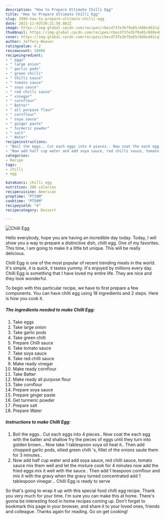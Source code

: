 ```yaml
---
description: "How to Prepare Ultimate Chilli Egg"
title: "How to Prepare Ultimate Chilli Egg"
slug: 3998-how-to-prepare-ultimate-chilli-egg
date: 2021-11-03T20:21:50.862Z
image: https://img-global.cpcdn.com/recipes/cbecd73fe3b79a85/680x482cq70/chilli-egg-recipe-main-photo.jpg
thumbnail: https://img-global.cpcdn.com/recipes/cbecd73fe3b79a85/680x482cq70/chilli-egg-recipe-main-photo.jpg
cover: https://img-global.cpcdn.com/recipes/cbecd73fe3b79a85/680x482cq70/chilli-egg-recipe-main-photo.jpg
author: Jeffery Weaver
ratingvalue: 4.2
reviewcount: 18096
recipeingredient:
- " eggs"
- " large onion"
- " garlic pods"
- " green chilli"
- " Chilli sauce"
- " tomato sauce"
- " soya sauce"
- " red chilli sauce"
- " vinegar"
- " cornflour"
- " Batter"
- " all purpose flour"
- " cornflour"
- " soya sauce"
- " ginger paste"
- " turmeric powder"
- " salt"
- " Water"
recipeinstructions:
- "Boil the eggs.. Cut each eggs into 4 pieces.. Now coat the each egg with the batter and shallow fry the pieces of eggs until they turn into golden brown... Now take 1 tablespoon soya oil heat it.. Then add chopped garlic pods, slited green chilli &#39;s, fillet of the onions saute them for 3 minutes.."
- "Now add half cup water and add soya sauce, red chilli sauce, tomato sauce mix them well and let the mixture cook for 4 minutes now add the fried eggs mix it well with the sauce.. Then add 1 teaspoon cornflour and mix it with the gravy when the gravy turned concentrated add 1 tablespoon vinegar... Chilli Egg is ready to serve"
categories:
- Recipe
tags:
- chilli
- egg

katakunci: chilli egg 
nutrition: 206 calories
recipecuisine: American
preptime: "PT39M"
cooktime: "PT50M"
recipeyield: "4"
recipecategory: Dessert

---
```



![Chilli Egg](https://img-global.cpcdn.com/recipes/cbecd73fe3b79a85/680x482cq70/chilli-egg-recipe-main-photo.jpg)

Hello everybody, hope you are having an incredible day today. Today, I will show you a way to prepare a distinctive dish, chilli egg. One of my favorites. This time, I am going to make it a little bit unique. This will be really delicious.



Chilli Egg is one of the most popular of recent trending meals in the world. It's simple, it is quick, it tastes yummy. It's enjoyed by millions every day. Chilli Egg is something that I have loved my entire life. They are nice and they look wonderful.


To begin with this particular recipe, we have to first prepare a few components. You can have chilli egg using 18 ingredients and 2 steps. Here is how you cook it.

<!--inarticleads1-->

##### The ingredients needed to make Chilli Egg:

1. Take  eggs
1. Take  large onion
1. Take  garlic pods
1. Take  green chilli
1. Prepare  Chilli sauce
1. Take  tomato sauce
1. Take  soya sauce
1. Take  red chilli sauce
1. Make ready  vinegar
1. Make ready  cornflour
1. Take  Batter
1. Make ready  all purpose flour
1. Take  cornflour
1. Prepare  soya sauce
1. Prepare  ginger paste
1. Get  turmeric powder
1. Prepare  salt
1. Prepare  Water




<!--inarticleads2-->

##### Instructions to make Chilli Egg:

1. Boil the eggs.. Cut each eggs into 4 pieces.. Now coat the each egg with the batter and shallow fry the pieces of eggs until they turn into golden brown... Now take 1 tablespoon soya oil heat it.. Then add chopped garlic pods, slited green chilli &#39;s, fillet of the onions saute them for 3 minutes..
1. Now add half cup water and add soya sauce, red chilli sauce, tomato sauce mix them well and let the mixture cook for 4 minutes now add the fried eggs mix it well with the sauce.. Then add 1 teaspoon cornflour and mix it with the gravy when the gravy turned concentrated add 1 tablespoon vinegar... Chilli Egg is ready to serve




So that's going to wrap it up with this special food chilli egg recipe. Thank you very much for your time. I'm sure you can make this at home. There's gonna be interesting food in home recipes coming up. Don't forget to bookmark this page in your browser, and share it to your loved ones, friends and colleague. Thanks again for reading. Go on get cooking!
